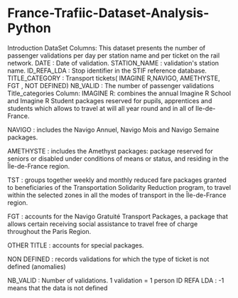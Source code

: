 # France-Trafiic-Dataset-Analysis-Python

Introduction
DataSet Columns:
This dataset presents the number of passenger validations per day per station name and per ticket on the rail network.
DATE : Date of validation.
STATION_NAME : validation's station name.
ID_REFA_LDA : Stop identifier in the STIF reference database.
TITLE_CATEGORY : Transport tickets( IMAGINE R,NAVIGO, AMETHYSTE, FGT , NOT DEFINED)
NB_VALID : The number of passenger validations
Title_categories Column:
IMAGINE R: combines the annual Imagine R School and Imagine R Student packages reserved for pupils, apprentices and students which allows to travel at will all year round and in all of Ile-de-France.

NAVIGO : includes the Navigo Annuel, Navigo Mois and Navigo Semaine packages.

AMETHYSTE : includes the Amethyst packages: package reserved for seniors or disabled under conditions of means or status, and residing in the Île-de-France region.

TST : groups together weekly and monthly reduced fare packages granted to beneficiaries of the Transportation Solidarity Reduction program, to travel within the selected zones in all the modes of transport in the Île-de-France region.

FGT : accounts for the Navigo Gratuité Transport Packages, a package that allows certain receiving social assistance to travel free of charge throughout the Paris Region.

OTHER TITLE : accounts for special packages.


NON DEFINED : records validations for which the type of ticket is not defined (anomalies)

NB_VALID : Number of validations. 1 validation = 1 person
ID REFA LDA : -1 means that the data is not defined
